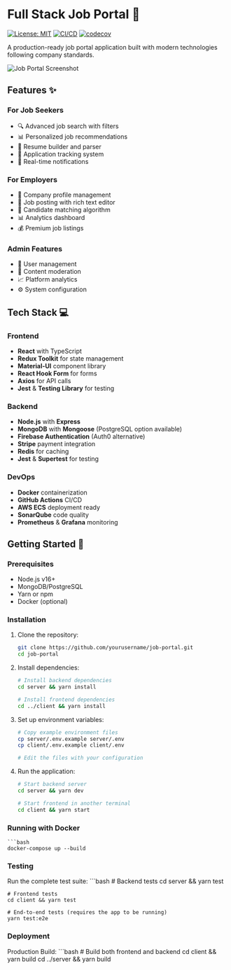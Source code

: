 # Full Stack Job Portal 🚀

[![License: MIT](https://img.shields.io/badge/License-MIT-yellow.svg)](https://opensource.org/licenses/MIT)
[![CI/CD](https://github.com/yourusername/job-portal-faang/actions/workflows/main.yml/badge.svg)](https://github.com/yourusername/job-portal-faang/actions)
[![codecov](https://codecov.io/gh/yourusername/job-portal-faang/branch/main/graph/badge.svg)](https://codecov.io/gh/yourusername/job-portal-faang)

A production-ready job portal application built with modern technologies following company standards.

![Job Portal Screenshot](./screenshot.png)

## Features ✨

### For Job Seekers
- 🔍 Advanced job search with filters
- 📊 Personalized job recommendations
- 📝 Resume builder and parser
- 📅 Application tracking system
- 🔔 Real-time notifications

### For Employers
- 🏢 Company profile management
- 📌 Job posting with rich text editor
- 🎯 Candidate matching algorithm
- 📊 Analytics dashboard
- 💰 Premium job listings

### Admin Features
- 👥 User management
- 📝 Content moderation
- 📈 Platform analytics
- ⚙️ System configuration

## Tech Stack 💻

### Frontend
- **React** with TypeScript
- **Redux Toolkit** for state management
- **Material-UI** component library
- **React Hook Form** for forms
- **Axios** for API calls
- **Jest** & **Testing Library** for testing

### Backend
- **Node.js** with **Express**
- **MongoDB** with **Mongoose** (PostgreSQL option available)
- **Firebase Authentication** (Auth0 alternative)
- **Stripe** payment integration
- **Redis** for caching
- **Jest** & **Supertest** for testing

### DevOps
- **Docker** containerization
- **GitHub Actions** CI/CD
- **AWS ECS** deployment ready
- **SonarQube** code quality
- **Prometheus** & **Grafana** monitoring

## Getting Started 🏁

### Prerequisites
- Node.js v16+
- MongoDB/PostgreSQL
- Yarn or npm
- Docker (optional)

### Installation

1. Clone the repository:
   ```bash
   git clone https://github.com/yourusername/job-portal.git
   cd job-portal

2. Install dependencies:
   ```bash
   # Install backend dependencies
   cd server && yarn install

   # Install frontend dependencies
   cd ../client && yarn install

3. Set up environment variables:
   ```bash
   # Copy example environment files
   cp server/.env.example server/.env
   cp client/.env.example client/.env

   # Edit the files with your configuration

4. Run the application:   
   ```bash
   # Start backend server
   cd server && yarn dev

   # Start frontend in another terminal
   cd client && yarn start

### Running with Docker
    ```bash
    docker-compose up --build

### Testing
Run the complete test suite:
    ```bash
    # Backend tests
    cd server && yarn test

    # Frontend tests
    cd client && yarn test

    # End-to-end tests (requires the app to be running)
    yarn test:e2e

### Deployment
Production Build:
    ```bash
    # Build both frontend and backend
    cd client && yarn build
    cd ../server && yarn build
